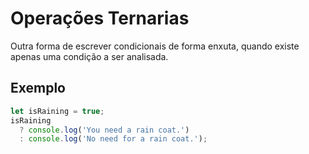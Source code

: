 # Operações Ternarias
Outra forma de escrever condicionais de forma enxuta, quando existe apenas uma condição a ser analisada.

## Exemplo
```js
let isRaining = true;
isRaining
  ? console.log('You need a rain coat.')
  : console.log('No need for a rain coat.');
```